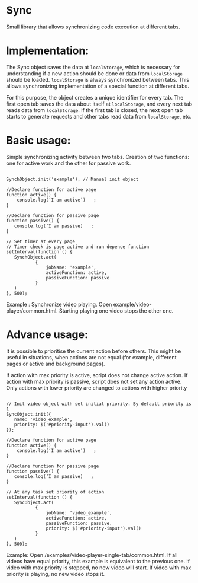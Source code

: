 # Sync

Small library that allows synchronizing code execution at different tabs.

# Implementation:

 The Sync object saves the data at `localStorage`, which is necessary for understanding if a new action should be done or data from `localStorage` should be loaded. `localStorage`  is always synchronized between tabs. This allows synchronizing implementation of a special function at different tabs.

For this purpose, the object creates a unique identifier for every tab. The first open tab saves the data about itself at `localStorage`, and every next tab reads data from `localStorage`. If the first tab is closed, the next open tab starts to generate requests and other tabs read data from `localStorage`, etc.

# Basic usage:

Simple synchronizing activity between two tabs. Creation of two functions: one for active work and the other for passive work.

```

SynchObject.init('example'); // Manual init object

//Declare function for active page
function active() {
    console.log(‘I am active’)   ;
}

//Declare function for passive page
function passive() {
   console.log(‘I am passive)   ;
}

// Set timer at every page
// Timer check is page active and run depence function
setInterval(function () {
   SynchObject.act(
           {
               jobName: 'example',
               activeFunction: active,
               passiveFunction: passive
           }
   )
}, 500);
```

Example : Synchronize video playing. Open example/video-player/common.html.  Starting playing one video stops the other one.

# Advance usage:

It is possible to prioritise the current action before others. This might be useful in situations, when actions are not equal (for example, different pages or active and background pages).

If action with max priority is active, script does not change active action. If action with max priority is passive, script does not set any action active. Only actions with lower priority are changed to actions with higher priority

```

// Init video object with set initial priority. By default priority is 1
SyncObject.init({
   name: 'video_example',
   priority: $('#priority-input').val()
});

//Declare function for active page
function active() {
    console.log(‘I am active’)   ;
}

//Declare function for passive page
function passive() {
   console.log(‘I am passive)   ;
}

// At any task set priority of action
setInterval(function () {
   SyncObject.act(
           {
               jobName: 'video_example',
               activeFunction: active,
               passiveFunction: passive,
               priority: $('#priority-input').val()
           }
   )
}, 500); 

```

Example: Open /examples/video-player-single-tab/common.html. If all videos have equal priority, this example is equivalent to the previous one. If video with max priority is stopped, no new video will start. If video with max priority is playing, no new video stops it.